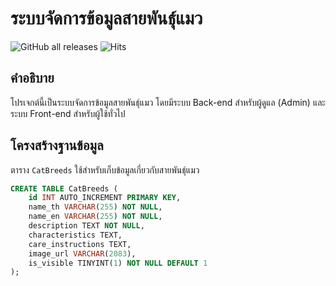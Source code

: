 # ระบบจัดการข้อมูลสายพันธุ์แมว  

![GitHub all releases](https://img.shields.io/github/downloads/SolightzZ/Cat_PHP/\/total)
![Hits](https://hits.seeyoufarm.com/api/count/incr/badge.svg?url=https://github.com/Cat_PHP/)

## คำอธิบาย  
โปรเจกต์นี้เป็นระบบจัดการข้อมูลสายพันธุ์แมว โดยมีระบบ Back-end สำหรับผู้ดูแล (Admin) และระบบ Front-end สำหรับผู้ใช้ทั่วไป  

## โครงสร้างฐานข้อมูล  
ตาราง `CatBreeds` ใช้สำหรับเก็บข้อมูลเกี่ยวกับสายพันธุ์แมว  

```sql
CREATE TABLE CatBreeds (  
    id INT AUTO_INCREMENT PRIMARY KEY,   
    name_th VARCHAR(255) NOT NULL,   
    name_en VARCHAR(255) NOT NULL,   
    description TEXT NOT NULL,   
    characteristics TEXT,   
    care_instructions TEXT,   
    image_url VARCHAR(2083),   
    is_visible TINYINT(1) NOT NULL DEFAULT 1  
);
